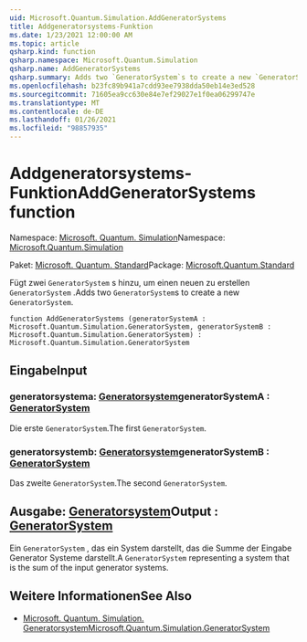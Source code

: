 ```yaml
---
uid: Microsoft.Quantum.Simulation.AddGeneratorSystems
title: Addgeneratorsystems-Funktion
ms.date: 1/23/2021 12:00:00 AM
ms.topic: article
qsharp.kind: function
qsharp.namespace: Microsoft.Quantum.Simulation
qsharp.name: AddGeneratorSystems
qsharp.summary: Adds two `GeneratorSystem`s to create a new `GeneratorSystem`.
ms.openlocfilehash: b23fc89b941a7cdd93ee7938dda50eb14e3ed528
ms.sourcegitcommit: 71605ea9cc630e84e7ef29027e1f0ea06299747e
ms.translationtype: MT
ms.contentlocale: de-DE
ms.lasthandoff: 01/26/2021
ms.locfileid: "98857935"
---
```

# <a name="addgeneratorsystems-function"></a><span data-ttu-id="5182c-102">Addgeneratorsystems-Funktion</span><span class="sxs-lookup"><span data-stu-id="5182c-102">AddGeneratorSystems function</span></span>

<span data-ttu-id="5182c-103">Namespace: [Microsoft. Quantum. Simulation](xref:Microsoft.Quantum.Simulation)</span><span class="sxs-lookup"><span data-stu-id="5182c-103">Namespace: [Microsoft.Quantum.Simulation](xref:Microsoft.Quantum.Simulation)</span></span>

<span data-ttu-id="5182c-104">Paket: [Microsoft. Quantum. Standard](https://nuget.org/packages/Microsoft.Quantum.Standard)</span><span class="sxs-lookup"><span data-stu-id="5182c-104">Package: [Microsoft.Quantum.Standard](https://nuget.org/packages/Microsoft.Quantum.Standard)</span></span>


<span data-ttu-id="5182c-105">Fügt zwei `GeneratorSystem` s hinzu, um einen neuen zu erstellen `GeneratorSystem` .</span><span class="sxs-lookup"><span data-stu-id="5182c-105">Adds two `GeneratorSystem`s to create a new `GeneratorSystem`.</span></span>

```qsharp
function AddGeneratorSystems (generatorSystemA : Microsoft.Quantum.Simulation.GeneratorSystem, generatorSystemB : Microsoft.Quantum.Simulation.GeneratorSystem) : Microsoft.Quantum.Simulation.GeneratorSystem
```


## <a name="input"></a><span data-ttu-id="5182c-106">Eingabe</span><span class="sxs-lookup"><span data-stu-id="5182c-106">Input</span></span>

### <a name="generatorsystema--generatorsystem"></a><span data-ttu-id="5182c-107">generatorsystema: [Generatorsystem](xref:Microsoft.Quantum.Simulation.GeneratorSystem)</span><span class="sxs-lookup"><span data-stu-id="5182c-107">generatorSystemA : [GeneratorSystem](xref:Microsoft.Quantum.Simulation.GeneratorSystem)</span></span>

<span data-ttu-id="5182c-108">Die erste `GeneratorSystem`.</span><span class="sxs-lookup"><span data-stu-id="5182c-108">The first `GeneratorSystem`.</span></span>


### <a name="generatorsystemb--generatorsystem"></a><span data-ttu-id="5182c-109">generatorsystemb: [Generatorsystem](xref:Microsoft.Quantum.Simulation.GeneratorSystem)</span><span class="sxs-lookup"><span data-stu-id="5182c-109">generatorSystemB : [GeneratorSystem](xref:Microsoft.Quantum.Simulation.GeneratorSystem)</span></span>

<span data-ttu-id="5182c-110">Das zweite `GeneratorSystem`.</span><span class="sxs-lookup"><span data-stu-id="5182c-110">The second `GeneratorSystem`.</span></span>



## <a name="output--generatorsystem"></a><span data-ttu-id="5182c-111">Ausgabe: [Generatorsystem](xref:Microsoft.Quantum.Simulation.GeneratorSystem)</span><span class="sxs-lookup"><span data-stu-id="5182c-111">Output : [GeneratorSystem](xref:Microsoft.Quantum.Simulation.GeneratorSystem)</span></span>

<span data-ttu-id="5182c-112">Ein `GeneratorSystem` , das ein System darstellt, das die Summe der Eingabe Generator Systeme darstellt.</span><span class="sxs-lookup"><span data-stu-id="5182c-112">A `GeneratorSystem` representing a system that is the sum of the input generator systems.</span></span>

## <a name="see-also"></a><span data-ttu-id="5182c-113">Weitere Informationen</span><span class="sxs-lookup"><span data-stu-id="5182c-113">See Also</span></span>

- [<span data-ttu-id="5182c-114">Microsoft. Quantum. Simulation. Generatorsystem</span><span class="sxs-lookup"><span data-stu-id="5182c-114">Microsoft.Quantum.Simulation.GeneratorSystem</span></span>](xref:Microsoft.Quantum.Simulation.GeneratorSystem)